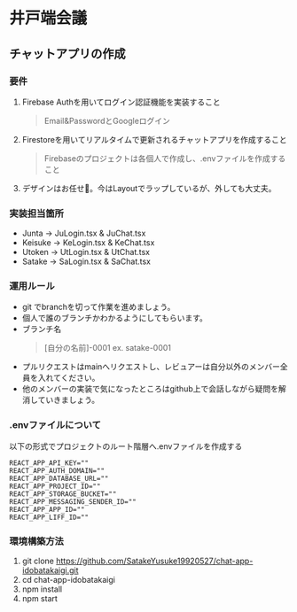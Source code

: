 # 井戸端会議

## チャットアプリの作成

### 要件
1. Firebase Authを用いてログイン認証機能を実装すること
   > Email&PasswordとGoogleログイン
2. Firestoreを用いてリアルタイムで更新されるチャットアプリを作成すること
   > Firebaseのプロジェクトは各個人で作成し、.envファイルを作成すること
3. デザインはお任せ💓。今はLayoutでラップしているが、外しても大丈夫。

### 実装担当箇所
- Junta -> JuLogin.tsx & JuChat.tsx
- Keisuke -> KeLogin.tsx & KeChat.tsx
- Utoken -> UtLogin.tsx & UtChat.tsx
- Satake -> SaLogin.tsx & SaChat.tsx

### 運用ルール
- git でbranchを切って作業を進めましょう。
- 個人で誰のブランチかわかるようにしてもらいます。
- ブランチ名
  > [自分の名前]-0001
  ex. satake-0001
- プルリクエストはmainへリクエストし、レビュアーは自分以外のメンバー全員を入れてください。
- 他のメンバーの実装で気になったところはgithub上で会話しながら疑問を解消していきましょう。

### .envファイルについて
以下の形式でプロジェクトのルート階層へ.envファイルを作成する
```
REACT_APP_API_KEY=""
REACT_APP_AUTH_DOMAIN=""
REACT_APP_DATABASE_URL=""
REACT_APP_PROJECT_ID=""
REACT_APP_STORAGE_BUCKET="" 
REACT_APP_MESSAGING_SENDER_ID=""
REACT_APP_APP_ID=""
REACT_APP_LIFF_ID=""
```

### 環境構築方法
1. git clone https://github.com/SatakeYusuke19920527/chat-app-idobatakaigi.git
2. cd chat-app-idobatakaigi
3. npm install
4. npm start